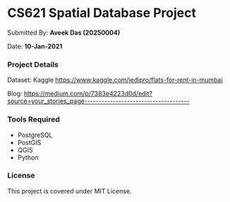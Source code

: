 # CS621 Spatial Database Project

Submitted By: **Aveek Das (20250004)**

Date: **10-Jan-2021**

### Project Details
Dataset: Kaggle https://www.kaggle.com/jedipro/flats-for-rent-in-mumbai

Blog: https://medium.com/p/7383e4223d0d/edit?source=your_stories_page-------------------------------------

### Tools Required
* PostgreSQL
* PostGIS
* QGIS
* Python

### License
This project is covered under MIT License.